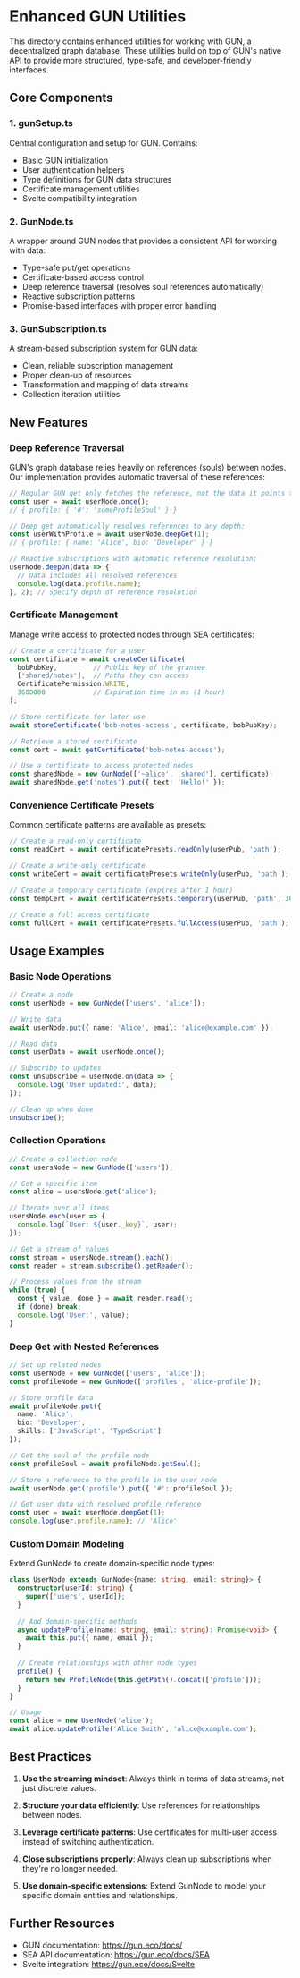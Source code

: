 # Enhanced GUN Utilities

This directory contains enhanced utilities for working with GUN, a decentralized graph database. These utilities build on top of GUN's native API to provide more structured, type-safe, and developer-friendly interfaces.

## Core Components

### 1. gunSetup.ts

Central configuration and setup for GUN. Contains:

- Basic GUN initialization
- User authentication helpers
- Type definitions for GUN data structures
- Certificate management utilities
- Svelte compatibility integration

### 2. GunNode.ts

A wrapper around GUN nodes that provides a consistent API for working with data:

- Type-safe put/get operations
- Certificate-based access control
- Deep reference traversal (resolves soul references automatically)
- Reactive subscription patterns
- Promise-based interfaces with proper error handling

### 3. GunSubscription.ts

A stream-based subscription system for GUN data:

- Clean, reliable subscription management
- Proper clean-up of resources
- Transformation and mapping of data streams
- Collection iteration utilities

## New Features

### Deep Reference Traversal

GUN's graph database relies heavily on references (souls) between nodes. Our implementation provides automatic traversal of these references:

```typescript
// Regular GUN get only fetches the reference, not the data it points to:
const user = await userNode.once();
// { profile: { '#': 'someProfileSoul' } }

// Deep get automatically resolves references to any depth:
const userWithProfile = await userNode.deepGet(1);
// { profile: { name: 'Alice', bio: 'Developer' } }

// Reactive subscriptions with automatic reference resolution:
userNode.deepOn(data => {
  // Data includes all resolved references
  console.log(data.profile.name);
}, 2); // Specify depth of reference resolution
```

### Certificate Management

Manage write access to protected nodes through SEA certificates:

```typescript
// Create a certificate for a user
const certificate = await createCertificate(
  bobPubKey,         // Public key of the grantee
  ['shared/notes'],  // Paths they can access
  CertificatePermission.WRITE,
  3600000            // Expiration time in ms (1 hour)
);

// Store certificate for later use
await storeCertificate('bob-notes-access', certificate, bobPubKey);

// Retrieve a stored certificate
const cert = await getCertificate('bob-notes-access');

// Use a certificate to access protected nodes
const sharedNode = new GunNode(['~alice', 'shared'], certificate);
await sharedNode.get('notes').put({ text: 'Hello!' });
```

### Convenience Certificate Presets

Common certificate patterns are available as presets:

```typescript
// Create a read-only certificate
const readCert = await certificatePresets.readOnly(userPub, 'path');

// Create a write-only certificate
const writeCert = await certificatePresets.writeOnly(userPub, 'path');

// Create a temporary certificate (expires after 1 hour)
const tempCert = await certificatePresets.temporary(userPub, 'path', 3600000);

// Create a full access certificate
const fullCert = await certificatePresets.fullAccess(userPub, 'path');
```

## Usage Examples

### Basic Node Operations

```typescript
// Create a node
const userNode = new GunNode(['users', 'alice']);

// Write data
await userNode.put({ name: 'Alice', email: 'alice@example.com' });

// Read data
const userData = await userNode.once();

// Subscribe to updates
const unsubscribe = userNode.on(data => {
  console.log('User updated:', data);
});

// Clean up when done
unsubscribe();
```

### Collection Operations

```typescript
// Create a collection node
const usersNode = new GunNode(['users']);

// Get a specific item
const alice = usersNode.get('alice');

// Iterate over all items
usersNode.each(user => {
  console.log(`User: ${user._key}`, user);
});

// Get a stream of values
const stream = usersNode.stream().each();
const reader = stream.subscribe().getReader();

// Process values from the stream
while (true) {
  const { value, done } = await reader.read();
  if (done) break;
  console.log('User:', value);
}
```

### Deep Get with Nested References

```typescript
// Set up related nodes
const userNode = new GunNode(['users', 'alice']);
const profileNode = new GunNode(['profiles', 'alice-profile']);

// Store profile data
await profileNode.put({
  name: 'Alice',
  bio: 'Developer',
  skills: ['JavaScript', 'TypeScript']
});

// Get the soul of the profile node
const profileSoul = await profileNode.getSoul();

// Store a reference to the profile in the user node
await userNode.get('profile').put({ '#': profileSoul });

// Get user data with resolved profile reference
const user = await userNode.deepGet(1);
console.log(user.profile.name); // 'Alice'
```

### Custom Domain Modeling

Extend GunNode to create domain-specific node types:

```typescript
class UserNode extends GunNode<{name: string, email: string}> {
  constructor(userId: string) {
    super(['users', userId]);
  }
  
  // Add domain-specific methods
  async updateProfile(name: string, email: string): Promise<void> {
    await this.put({ name, email });
  }
  
  // Create relationships with other node types
  profile() {
    return new ProfileNode(this.getPath().concat(['profile']));
  }
}

// Usage
const alice = new UserNode('alice');
await alice.updateProfile('Alice Smith', 'alice@example.com');
```

## Best Practices

1. **Use the streaming mindset**: Always think in terms of data streams, not just discrete values.

2. **Structure your data efficiently**: Use references for relationships between nodes.

3. **Leverage certificate patterns**: Use certificates for multi-user access instead of switching authentication.

4. **Close subscriptions properly**: Always clean up subscriptions when they're no longer needed.

5. **Use domain-specific extensions**: Extend GunNode to model your specific domain entities and relationships.

## Further Resources

- GUN documentation: https://gun.eco/docs/
- SEA API documentation: https://gun.eco/docs/SEA
- Svelte integration: https://gun.eco/docs/Svelte 